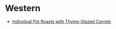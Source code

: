 # Western
* [Individual Pot Roasts with Thyme-Glazed Carrots](http://www.thekitchn.com/recipe-quicker-individual-pot-roasts-with-carrots-20032)
